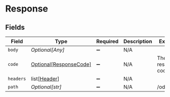 # Response


## Fields

| Field                                                         | Type                                                          | Required                                                      | Description                                                   | Example                                                       |
| ------------------------------------------------------------- | ------------------------------------------------------------- | ------------------------------------------------------------- | ------------------------------------------------------------- | ------------------------------------------------------------- |
| `body`                                                        | *Optional[Any]*                                               | :heavy_minus_sign:                                            | N/A                                                           |                                                               |
| `code`                                                        | [Optional[ResponseCode]](../../models/shared/responsecode.md) | :heavy_minus_sign:                                            | N/A                                                           | The HTTP resonse code.                                        |
| `headers`                                                     | list[[Header](../../models/shared/header.md)]                 | :heavy_minus_sign:                                            | N/A                                                           |                                                               |
| `path`                                                        | *Optional[str]*                                               | :heavy_minus_sign:                                            | N/A                                                           | /odometer                                                     |